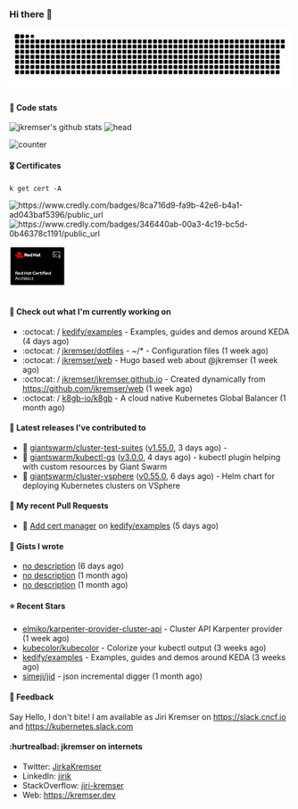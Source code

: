 ### Hi there 👋

<picture>
  <source media="(prefers-color-scheme: dark)" srcset="github-snake-dark.svg" />
  <source media="(prefers-color-scheme: light)" srcset="github-snake.svg" />
  <img alt="github-snake" src="github-snake.svg" />
</picture>

#### 📱 Code stats

![jkremser's github stats](https://github-readme-stats.vercel.app/api?username=jkremser&count_private=true&show_icons=true&hide_border=false&theme=tokyonight&title_color=5bcdec&bg_color=0d1117&border_radius=false) ![head](https://user-images.githubusercontent.com/535866/175570014-71166aaa-95f7-4a4f-869c-93a16481de4e.jpeg)



![counter](https://komarev.com/ghpvc/?username=jkremser&color=5bcdec&style=for-the-badge)

#### 🎖 Certificates
```
k get cert -A
```
<p align="left">
    <a style="text-decoration: none !important;" href="https://www.credly.com/badges/8ca716d9-fa9b-42e6-b4a1-ad043baf5396/public_url">
        <img src="https://training.linuxfoundation.org/wp-content/uploads/2022/11/CKA.png" alt="https://www.credly.com/badges/8ca716d9-fa9b-42e6-b4a1-ad043baf5396/public_url" width="110" height="110"/>
    </a>
    <a style="text-decoration: none !important;" href="https://www.credly.com/badges/346440ab-00a3-4c19-bc5d-0b46378c1191/public_url">
        <img src="https://training.linuxfoundation.org/wp-content/uploads/2022/11/CKS.png" alt="https://www.credly.com/badges/346440ab-00a3-4c19-bc5d-0b46378c1191/public_url" width="110" height="110"/>
    </a>
    <a style="text-decoration: none !important;" href="https://rhtapps.redhat.com/verify/?certId=120-194-022">
        <img src="./rhca.png" alt="https://rhtapps.redhat.com/verify/?certId=120-194-022" width="100" height="100"/>
    </a>
</p>

#### 👷 Check out what I'm currently working on

- :octocat: / [kedify/examples](https://github.com/kedify/examples) - Examples, guides and demos around KEDA (4 days ago)
- :octocat: / [jkremser/dotfiles](https://github.com/jkremser/dotfiles) - ~/*  -  Configuration files (1 week ago)
- :octocat: / [jkremser/web](https://github.com/jkremser/web) - Hugo based web about @jkremser (1 week ago)
- :octocat: / [jkremser/jkremser.github.io](https://github.com/jkremser/jkremser.github.io) - Created dynamically from https://github.com/jkremser/web (1 week ago)
- :octocat: / [k8gb-io/k8gb](https://github.com/k8gb-io/k8gb) - A cloud native Kubernetes Global Balancer (1 month ago)

#### 🔭 Latest releases I've contributed to

- 🎉 [giantswarm/cluster-test-suites](https://github.com/giantswarm/cluster-test-suites) ([v1.55.0](https://github.com/giantswarm/cluster-test-suites/releases/tag/v1.55.0), 3 days ago) - 
- 🎉 [giantswarm/kubectl-gs](https://github.com/giantswarm/kubectl-gs) ([v3.0.0](https://github.com/giantswarm/kubectl-gs/releases/tag/v3.0.0), 4 days ago) - kubectl plugin helping with custom resources by Giant Swarm
- 🎉 [giantswarm/cluster-vsphere](https://github.com/giantswarm/cluster-vsphere) ([v0.55.0](https://github.com/giantswarm/cluster-vsphere/releases/tag/v0.55.0), 6 days ago) - Helm chart for deploying Kubernetes clusters on VSphere

#### 🔨 My recent Pull Requests

- 💪 [Add cert manager](https://github.com/kedify/examples/pull/34) on [kedify/examples](https://github.com/kedify/examples) (5 days ago)

#### 📓 Gists I wrote

- [no description](https://gist.github.com/767a53a8cbc4efaebb0423c66d5e3fdb) (6 days ago)
- [no description](https://gist.github.com/3a636b3309bb1a7e45140b82d5766ae5) (1 month ago)
- [no description](https://gist.github.com/ac5044a3305fb4d057bd66af22683c3a) (1 month ago)

#### ⭐ Recent Stars

- [elmiko/karpenter-provider-cluster-api](https://github.com/elmiko/karpenter-provider-cluster-api) - Cluster API Karpenter provider (1 week ago)
- [kubecolor/kubecolor](https://github.com/kubecolor/kubecolor) - Colorize your kubectl output (3 weeks ago)
- [kedify/examples](https://github.com/kedify/examples) - Examples, guides and demos around KEDA (3 weeks ago)
- [simeji/jid](https://github.com/simeji/jid) - json incremental digger (1 month ago)

#### 💬 Feedback

Say Hello, I don't bite! I am available as Jiri Kremser on https://slack.cncf.io and https://kubernetes.slack.com


#### :hurtrealbad: jkremser on internets

- Twitter: <a href="https://twitter.com/JirkaKremser">JirkaKremser</a>
- LinkedIn: <a href="https://www.linkedin.com/in/jirik/">jirik</a>
- StackOverflow: <a href="https://stackoverflow.com/users/1594980/jiri-kremser">jiri-kremser</a>
- Web: https://kremser.dev